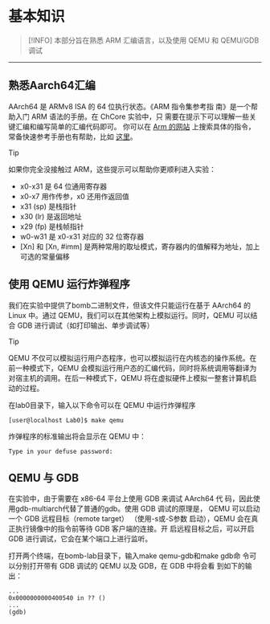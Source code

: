 # 基本知识

> [!INFO]
> 本部分旨在熟悉 ARM 汇编语言，以及使用 QEMU 和 QEMU/GDB调试

---

<!-- toc -->

## 熟悉Aarch64汇编

AArch64 是 ARMv8 ISA 的 64 位执行状态。《ARM 指令集参考指
南》是一个帮助入门 ARM 语法的手册。在 ChCore 实验中，只
需要在提示下可以理解一些关键汇编和编写简单的汇编代码即可。
你可以在 [Arm 的网站](https://developer.arm.com/) 上搜索具体的指令，
常备快速参考手册也有帮助，比如 [这里](https://courses.cs.washington.edu/courses/cse469/19wi/arm64.pdf)。

> [!TIP]
> 如果你完全没接触过 ARM，这些提示可以帮助你更顺利进入实验：
>
> - x0-x31 是 64 位通用寄存器
> - x0-x7 用作传参，x0 还用作返回值
> - x31 (sp) 是栈指针
> - x30 (lr) 是返回地址
> - x29 (fp) 是栈帧指针
> - w0-w31 是 x0-x31 对应的 32 位寄存器
> - [Xn] 和 [Xn, #imm] 是两种常用的取址模式，寄存器内的值解释为地址，加上可选的常量偏移


## 使用 QEMU 运行炸弹程序

我们在实验中提供了bomb二进制文件，但该文件只能运行在基于 AArch64
的 Linux 中。通过 QEMU，我们可以在其他架构上模拟运行。同时，QEMU
可以结合 GDB 进行调试（如打印输出、单步调试等）

> [!TIP]
> QEMU 不仅可以模拟运行用户态程序，也可以模拟运行在内核态的操作系统。在前一种模式下，QEMU 会模拟运行用户态的汇编代码，同时将系统调用等翻译为对宿主机的调用。在后一种模式下，QEMU 将在虚拟硬件上模拟一整套计算机启动的过程。

在lab0目录下，输入以下命令可以在 QEMU 中运行炸弹程序

```console
[user@localhost Lab0]$ make qemu

```

炸弹程序的标准输出将会显示在 QEMU 中：

```console
Type in your defuse password:

```

## QEMU 与 GDB

在实验中，由于需要在 x86-64 平台上使用 GDB 来调试 AArch64 代
码，因此使用gdb-multiarch代替了普通的gdb。使用 GDB 调试的原理是，
QEMU 可以启动一个 GDB 远程目标（remote target）
（使用-s或-S参数
启动），QEMU 会在真正执行镜像中的指令前等待 GDB 客户端的连接。开
启远程目标之后，可以开启 GDB 进行调试，它会在某个端口上进行监听。

打开两个终端，在bomb-lab目录下，输入make qemu-gdb和make gdb命
令可以分别打开带有 GDB 调试的 QEMU 以及 GDB，在 GDB 中将会看
到如下的输出：

```console
...
0x0000000000400540 in ?? ()
...
(gdb)

```
